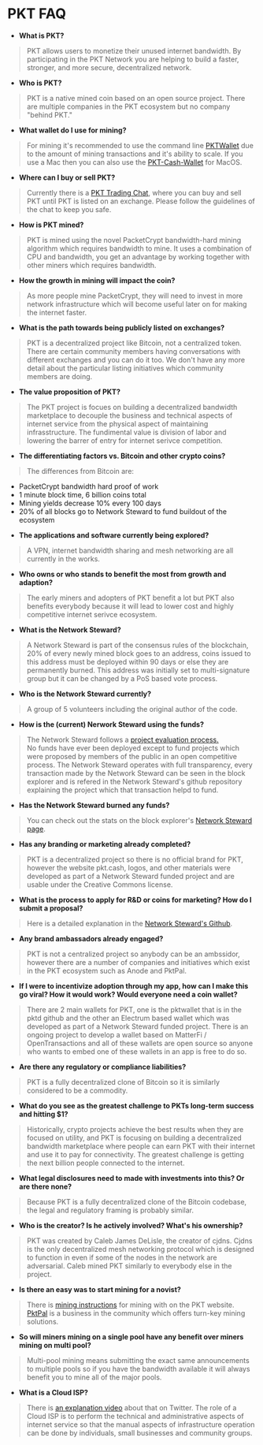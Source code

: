 # PKT FAQ

+ **What is PKT?**	
> PKT allows users to monetize their unused internet bandwidth. By participating in the PKT Network you are helping to build a faster, stronger, and more secure, decentralized network.																								
+ **Who is PKT?** 	
> PKT is a native mined coin based on an open source project. There are multiple companies in the PKT ecosystem but no company "behind PKT."

+ **What wallet do I use for mining?**	
> For mining it's recommended to use the command line [PKTWallet](https://docs.pkt.cash/en/latest/pktd/pktwallet/) due to the amount of mining transactions and it's ability to scale. If you use a Mac then you can also use the [PKT-Cash-Wallet](https://github.com/artrepreneur/PKT-Cash-Wallet/releases) for MacOS.

+ **Where can I buy or sell PKT?**	
>Currently there is a [PKT Trading Chat](https://t.me/joinchat/VTzmffhbXP0mrd9-), where you can buy and sell PKT until PKT is listed on an exchange. Please follow the guidelines of the chat to keep you safe. 

+ **How is PKT mined?**	
>PKT is mined using the novel PacketCrypt bandwidth-hard mining algorithm which requires bandwidth to mine. It uses a combination of CPU and bandwidth, you get an advantage by working together with other miners which requires bandwidth.

+ **How the growth in mining will impact the coin?**	
>As more people mine PacketCrypt, they will need to invest in more network infrastructure which will become useful later on for making the internet faster.

+ **What is the path towards being publicly listed on exchanges?**
> PKT is a decentralized project like Bitcoin, not a centralized token. There are certain community members having conversations with different exchanges and you can do it too. We don't have any more detail about the particular listing initiatives which community members are doing.

+ **The value proposition of PKT?**	
> The PKT project is focues on building a decentralized bandwidth marketplace to decouple the business and technical aspects of internet service from the physical aspect of maintaining infrasstructure. The fundimental value is division of labor and lowering the barrer of entry for internet serivce competition.

+ **The differentiating factors vs. Bitcoin and other crypto coins?**	
> The differences from Bitcoin are: 
  - PacketCrypt bandwidth hard proof of work 
  - 1 minute block time, 6 billion coins total
  - Mining yields decrease 10% every 100 days
  - 20% of all blocks go to Network Steward to fund buildout of the ecosystem
  

+ **The applications and software currently being explored?**	
> A VPN, internet bandwidth sharing and mesh networking are all currently in the works. 																								
+ **Who owns or who stands to benefit the most from growth and adaption?**	
> The early miners and adopters of PKT benefit a lot but PKT also benefits everybody because it will lead to lower cost and highly competitive internet serivce ecosystem.																								
+ **What is the Network Steward?**
> A Network Steward is part of the consensus rules of the blockchain, 20% of every newly mined block goes to an address, coins issued to this address must be deployed within 90 days or else they are permanently burned. This address was initially set to multi-signature group but it can be changed by a PoS based vote process.

+ **Who is the Network Steward currently?**	
>A group of 5 volunteers including the original author of the code.																								
+ **How is the (current) Nerwork Steward using the funds?**	
> The Network Steward follows a [project evaluation process.](https://github.com/pkt-cash/ns-projects/)  
No funds have ever been deployed except to fund projects which were proposed by members of the public in an open competitive process. The Network Steward operates with full transparency, every transaction made by the Network Steward can be seen in the block explorer and is refered in the Network Steward's github repository explaining the project which that transaction helpd to fund.																								
+ **Has the Network Steward burned any funds?**	
>You can check out the stats on the block explorer's [Network Steward page](https://explorer.pkt.cash/address/pkt1q6hqsqhqdgqfd8t3xwgceulu7k9d9w5t2amath0qxyfjlvl3s3u4sjza2g2).

+ **Has any branding or marketing already completed?**
>PKT is a decentralized project so there is no official brand for PKT, however the website pkt.cash, logos, and other materials were developed as part of a Network Steward funded project and are usable under the Creative Commons license.

+ **What is the process to apply for R&D or coins for marketing? How do I submit a proposal?**
> Here is a detailed explanation in the [Network Steward's Github](https://github.com/pkt-cash/ns-projects/).
+ **Any brand ambassadors already engaged?**
> PKT is not a centralized project so anybody can be an ambssidor, however there are a number of companies and initiatives which exist in the PKT ecosystem such as Anode and PktPal.																								
+ **If I were to incentivize adoption through my app, how can I make this go viral? How it would work? Would everyone need a coin wallet?**
> There are 2 main wallets for PKT, one is the pktwallet that is in the pktd github and the other an Electrum based wallet which was developed as part of a Network Steward funded project. There is an ongoing project to develop a wallet based on MatterFi / OpenTransactions and all of these wallets are open source so anyone who wants to embed one of these wallets in an app is free to do so.																								
+ **Are there any regulatory or compliance liabilities?**
> PKT is a fully decentralized clone of Bitcoin so it is similarly considered to be a commodity.																								
+ **What do you see as the greatest challenge to PKTs long-term success and hitting $1?**
> Historically, crypto projects achieve the best results when they are focused on utility, and PKT is focusing on building a decentralized bandwidth marketplace where people can earn PKT with their internet and use it to pay for connectivity. The greatest challenge is getting the next billion people connected to the internet.

+ **What legal disclosures need to made with investments into this? Or are there none?**
> Because PKT is a fully decentralized clone of the Bitcoin codebase, the legal and regulatory framing is probably similar.

+ **Who is the creator? Is he actively involved? What's his ownership?**
> PKT was created by Caleb James DeLisle, the creator of cjdns. Cjdns is the only decentralized mesh networking protocol which is designed to function in even if some of the nodes in the 
network are adversarial. Caleb mined PKT similarly to everybody else in the project.																								
+ **Is there an easy was to start mining for a novist?**
> There is [mining instructions](https://docs.pkt.cash/en/latest/mining/) for mining with on the PKT website. [PktPal](https://pktpal.com/) is a business in the community which offers turn-key mining solutions.

+ **So will miners mining on a single pool have any benefit over miners mining on multi pool?**
> Multi-pool mining means submitting the exact same announcements to multiple pools so if you have the bandwidth available it will always benefit you to mine all of the major pools.																								
+ **What is a Cloud ISP?**
> There is [an explanation video](https://twitter.com/pkt_cash/status/1374050101094617091?s=21) about that on Twitter. The role of a Cloud ISP is to perform the technical and administrative aspects of internet service so that the manual aspects of infrastructure operation can be done by individuals, small businesses and community groups.
